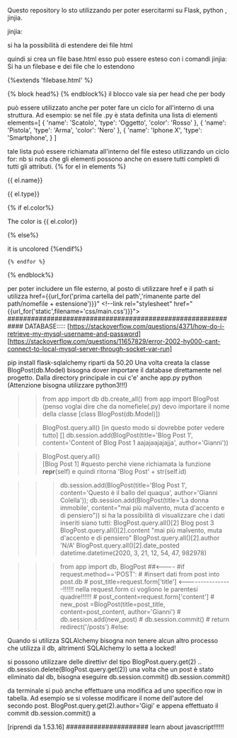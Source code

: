 Questo repository lo sto utilizzando per poter esercitarmi su Flask, python , jinjia.

jinjia:

si ha la possibilità di estendere dei file html

quindi si crea un file base.html
esso può essere esteso con i comandi jinjia:
Si ha un filebase e dei file che lo estendono 

<!--file esteso -->
{%extends 'filebase.html' %}

{% block head%}
        <!-- qui si può scrivee ciò che si vuole, e vale solo per il file 2 -->
{% endblock%}
il blocco vale sia per head che per body

può essere utilizzato anche per poter fare un ciclo for all'interno di una struttura.
Ad esempio:
se nel file .py è stata definita una lista di elementi
elements=[
	{
		'name': 'Scatolo',
		'type': 'Oggetto',
		'color': 'Rosso'
	},
	{
		'name': 'Pistola',
		'type': 'Arma',
		'color': 'Nero'
	},
    {
		'name': 'Iphone X',
		'type': 'Smartphone',
	}
]

tale lista può essere richiamata all'interno del file esteso utilizzando un ciclo for:
nb si nota che gli elementi possono anche on essere tutti completi di tutti gli attributi.
 {% for el in elements %}
        <p>{{ el.name}}</p>
        <p>{{ el.type}}</p>
        {% if el.color%}
            <p>The color is {{ el.color}}</p>
        {% else%} 
            <p>it is uncolored</hp>
        {%endif%}

    {% endfor %}
{% endblock%}


per poter includere un file esterno, al posto di utilizzare href e il path
si utilizza href={{url_for('prima cartella del path','rimanente parte del path/nomefile + estensione')}}"
    <!--link rel="stylesheet" href="{{url_for('static',filename='css/main.css')}}">
############################################################
DATABASE:::::
[https://stackoverflow.com/questions/4371/how-do-i-retrieve-my-mysql-username-and-password]
[https://stackoverflow.com/questions/11657829/error-2002-hy000-cant-connect-to-local-mysql-server-through-socket-var-run]

pip install flask-sqlalchemy
riparti da 50.20
Una volta creata la classe BlogPost(db.Model) bisogna dover importare il database direttamente nel progetto.
Dalla directory principale in cui c'e' anche app.py
	python (Attenzione bisogna utilizzare python3!!!)
>>	from app import db
>>  db.create_all()
>>  from app import BlogPost (penso voglai dire che da nomefiele(.py) devo importare il nome della classe [class BlogPost(db.Model)])

>> BlogPost.query.all() [in questo modo si dovrebbe poter vedere tutto]
>> []
>>  db.session.add(BlogPost(title='Blog Post 1', content='Content of Blog Post 1 aajajaajajajja', author='Gianni'))

>>BlogPost.query.all()  
>>[Blog Post 1]  #questo perchè viene richiamata la funzione __repr__(self) e quindi ritorna 'Blog Post' + str(self.id)


>>> db.session.add(BlogPost(title='Blog Post 1', content='Questo è il ballo del quaqua', author='Gianni Colella'));
>>> db.session.add(BlogPost(title='La donna immobile', content="mai più malvento, muta d'accento e di pensiero"))
si ha la possibilità di visualizzare che i dati inseriti siano tutti:
>>> BlogPost.query.all()[2]
Blog post 3
>>> BlogPost.query.all()[2].content
"mai più malvento, muta d'accento e di pensiero"
>>> BlogPost.query.all()[2].author
'N/A'
>>> BlogPost.query.all()[2].date_posted
datetime.datetime(2020, 3, 21, 12, 54, 47, 982978)
>>> 

>>> from app import db, BlogPost ##<----
	#if request.method=='POST':
	#	#insert dati from post into post.db
	#	post_title=request.form['title'] <----------------!!!!!! nella request.form ci vogliono le parentesi quadre!!!!!!
	#	post_content=request.form['content']
	#	new_post =BlogPost(title=post_title, content=post_content, author='Gianni')
	#	db.session.add(new_post)
	#	db.session.commit()
	#	return redirect('/posts')
	#else:



Quando si utilizza SQLAlchemy bisogna non tenere alcun altro processo che utilizza il db, altrimenti SQLAlchemy lo setta a locked!


si possono utilizzare delle direttivr del tipo
BlogPost.query.get(2) ..
db.session.delete(BlogPost.query.get(2))
una volta che un post è stato eliminato dal db, bisogna eseguire db.session.commit()
db.session.commit()


da terminale si può anche effettuare una modifica ad uno specifico row in tabella.
Ad esempio se si volesse modificare il nome dell'autore del secondo post.
BlogPost.query.get(2).author='Gigi'
e appena effettuato il commit 
db.session.commit() a


[riprendi da 1.53.16]
#####################
learn about javascript!!!!!!